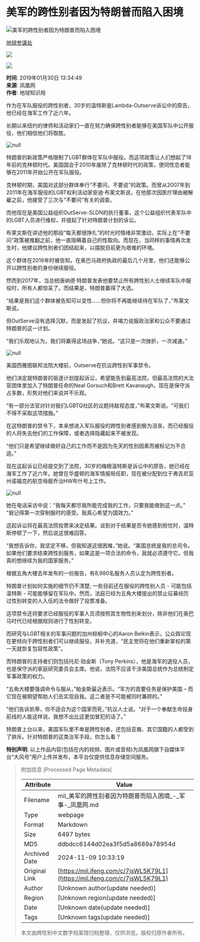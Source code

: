 # 美军的跨性别者因为特朗普而陷入困境

![美军的跨性别者因为特朗普而陷入困境](//d.ifengimg.com/w121_h75_q90/img1.ugc.ifeng.com/newugc/20190130/13/wemedia/57059ea13d13783123a422ab0650577d6debed35_size83_w1200_h675.jpg)

[地球参谋处](https://ishare.ifeng.com/mediaShare/home/840927/media)

![](https://x0.ifengimg.com/ucms/2022_05/F0CA5364C2EE44D3C30EB63ED29990CDE86D9D3F_size3_w100_h40.png)

![](https://x0.ifengimg.com/ucms/2022_05/20B903E4FDFBB2BFE6240FC545BD87FBA9243DC1_size26_w1000_h1000.png)

**时间**: 2019年01月30日 13:34:49  
**来源**: 凤凰网  
**作者**: 地球知识局  

作为在军队服役的跨性别者，30岁的温特斯是Lambda-Outserve诉讼中的原告，他已经在海军工作了近六年。

长期以来纽约的律师和活动家们一直在努力确保跨性别者能够在美国军队中公开服役，他们相信他们将取胜。

![null](http://d.ifengimg.com/q100/img1.ugc.ifeng.com/newugc/20190130/13/wemedia/d056eae42e4b0d52e679a8281aa470fc182ccf6b_size204_w1200_h735.jpg)

特朗普的新政策严格限制了LGBT群体在军队中服役。而这项政策让人们想起了18年前的克林顿时代。美国国会于2010年废除了克林顿时代的政策，使同性恋者能够在2011年开始公开在军队服役。

克林顿时期，美国对这部分群体奉行“不要问，不要说”的政策。而曾从2007年到2011年在海军服役的LGBT权利活动家安迪·布莱文斯说，在他那次因医疗理由被解雇之前，他接受了三次与“不要问”有关的调查。

而他现在是美国公益组织OutServe-SLDN的执行董事，这个公益组织代表军队中的LGBT人员进行维权，并提起了针对特朗普计划的诉讼。

布莱文斯在讲述他的那段“每天都很挣扎”的时光时情绪非常激动，实际上在“不要问”政策被推翻之前，他一直隐瞒着自己的性取向。而现在，当同样的事情再次发生时，他建议跨性别者们团结起来，以摆脱目前更为艰难的环境。

这个群体在2016年时被告知，在奥巴马政府执政的最后几个月里，他们还能够公开以跨性别者的身份继续服役。

然而到2017年，当总统唐纳德·特朗普发表他要禁止所有跨性别人士继续军队中服役时，所有人都惊呆了。而结果是，特朗普赢得了大选。

“结果是我们这个群体被告知可以变性......但你将不再能继续待在军队了，”布莱文斯说。

但OutServe没有选择沉默，而是发起了抗议，并竭力说服政治家和公众不要通过特朗普的这一计划。

“我们乐观地认为，我们将赢得这场战争，”她说。“这只是一次挫折，一次减速。”

![null](http://d.ifengimg.com/q100/img1.ugc.ifeng.com/newugc/20190130/13/wemedia/d8bebbd583f698de841485449e41c5930e4cdf6a_size86_w600_h400.jpg)

美国西雅图联邦法院大楼前，Outserve在抗议跨性别军事禁令。

他们决定就特朗普的驱逐计划提起诉讼，希望能告到最高法院，但最高法院的大法官团体里加入了特朗普任命的Neal Gorsuch和Brett Kavanaugh，现在是保守派占多数，形势对他们来说并不乐观。

“有一部分法官对针对我们LGBTQ社区的议题持敌视态度，”布莱文斯说。“可我们不得不采取这项措施。”

在这特朗普的禁令下，本来想进入军队服役的跨性别者感到极为沮丧，而已经服役的人将失去他们的工作保障，或者选择隐藏起来不被发现。

“他们只是希望继续做好自己的工作而不是因为先天的性别因素而被标记为不合适。”

现在这起诉讼已经提交到了法院，30岁的梅根温特斯是诉讼中的原告，她已经在海军工作了近六年。她曾在华盛顿的海军情报局任职，现在被分配到位于弗吉尼亚州诺福克的航空母舰乔治HW布什号上工作。

![null](http://d.ifengimg.com/q100/img1.ugc.ifeng.com/newugc/20190130/13/wemedia/1009034eceb58e87509aef876ef57434bbd80e24_size180_w1200_h723.jpg)

她在电话采访中说：“我每天都尽我所能完成我的工作，只要我能做到这一点。” “我记得第一次穿制服时的感受。我真心希望为国效力。”

这起诉讼将在最高法院投票来决定结果。谈到对于结果是否令她感到担忧时，温特斯停顿了一下，然后说这很难回答。

“我想告诉你，我坚定不移，但我知道这很困难，”她说。“美国总统是我的总司令。如果他们要求结束跨性别服务，如果这是一项合法的命令，我就必须遵守它。但我真的想继续为我的国家服务。”

根据五角大楼去年发布的一份报告，有8,980名服务人员认定为跨性别者。

特朗普计划如何实施的细节仍不清楚; 一些目前还在服役的跨性别人员 - 可能包括温特斯 - 可能能够留在军队中。然而，法庭已经为五角大楼提出的禁止征募经历过性别转变的人入伍的法令做好了投票准备。

这项禁令还将要求已经服役的军事人员须按照其生物性别来划分，除非他们在奥巴马时代已经根据规则进行了性别转变。

而研究与LGBT相关的军事问题的加州棕榈中心的Aaron Belkin表示，公众舆论现在更倾向于跨性别者们可以继续服役，并补充道，“民主党将在他们重新掌权的第一天就恢复包容性政策”。

而特朗普的支持者们则包括托尼·珀金斯（Tony Perkins），他是海军的退役人员，也是保守派的家庭研究委员会主席。他说，法院不应该干涉美国总统作为总统制定军事政策的权力。

“五角大楼要强调命令与服从，”帕金斯最近表示。“军方的首要任务是保护美国 – 而它现在被期望帮助人们去实现自我。这二者是不可能被同时兼顾的。”

“他们告诉凯蒂，你不适合为这个国家而死，”抗议人士说。“对于一个奉献生命投身前线的人能这样说，我想不出比这更加冒犯的话了。”

特朗普上台以来，美国军队里不单是跨性别者，还包括亚裔、其它国籍的人都受到了排斥。针对特朗普的这类治军手段，你怎么看？

**特别声明**: 以上作品内容(包括在内的视频、图片或音频)为凤凰网旗下自媒体平台“大风号”用户上传并发布，本平台仅提供信息存储空间服务。

> 附加信息 [Processed Page Metadata]
>
> | Attribute       | Value                                  |
> |-----------------|----------------------------------------|
> | Filename        | mil_美军的跨性别者因为特朗普而陷入困境_-_军事-_凤凰网.md                             |
> | Type            | webpage                                 |
> | Format          | Markdown                               |
> | Size            | 6497 bytes                           |
> | MD5             | ddbdcc6144d02ea3f5d5a8689a78954d                                  |
> | Archived Date   | 2024-11-09 10:33:19                             |
> | Original Link   | [https://mil.ifeng.com/c/7jsWL5K79L1](https://mil.ifeng.com/c/7jsWL5K79L1)                         |
> | Author          | [Unknown author(update needed)]                              |
> | Region          | [Unknown region(update needed)]                              |
> | Date            | [Unknown date(update needed)]                                 |
> | Tags            | [Unknown tags(update needed)]                                 |
>
> 本文由跨性别中文数字档案馆归档整理，仅供浏览。版权归原作者所有。
>